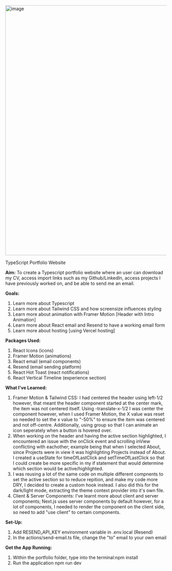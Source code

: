 <img width="779" alt="image" src="https://github.com/Chamshron/TSPortfolio/assets/139380629/37ecf532-6668-40b0-bc2a-31b98f19f3ed">

TypeScript Portfolio Website

**Aim:**
To create a Typescript portfolio website where an user can download my CV, access import links such as my Github/LinkedIn, access projects I have previously worked on, and be able to send me an email.

**Goals:**
1. Learn more about Typescript
2. Learn more about Tailwind CSS and how screensize influences styling
3. Learn more about animation with Framer Motion [Header with Intro Animation]
4. Learn more about React email and Resend to have a working email form
5. Learn more about hosting [using Vercel hosting]

**Packages Used:**
1. React Icons (icons)
2. Framer Motion (animations)
3. React email (email components) 
4. Resend (email sending platform)
5. React Hot Toast (react notifications)
6. React Vertical Timeline (experience section)

**What I've Learned:**
1. Framer Motion & Tailwind CSS: I had centered the header using left-1/2 however, that meant the header component started at the center mark, the item was not centered itself. Using -translate-x-1/2 I was center the component however, when I used Framer Motion, the X value was reset so needed to set the x value to "-50%" to ensure the item was centered and not off-centre. Additionally, using group so that I can animate an icon seperately when a button is hovered over.
2. When working on the header and having the active section highlighted, I encountered an issue with the onClick event and scrolling inView conflicting with eachother; example being that when I selected About, since Projects were in view it was highlighting Projects instead of About. I created a useState for timeOfLastClick and setTimeOfLastClick so that I could create be more specific in my if statement that would determine which section would be active/highlighted.
3. I was reusing a lot of the same code on multiple different compnents to set the active section so to reduce repition, and make my code more DRY, I decided to create a custom hook instead. I also did this for the dark/light mode, extracting the theme context provider into it's own file.
4. Client & Server Components: I've learnt more about client and server components; Next.js uses server components by default however, for a lot of components, I needed to render the component on the client side, so need to add "use client" to certain components. 

**Set-Up:**
1. Add RESEND_API_KEY environment variable in .env.local (Resend)
2. In the actions/send-email.ts file, change the "to" email to your own email

**Get the App Running:**
1. Within the portfolio folder, type into the terminal:npm install
2. Run the application npm run dev
